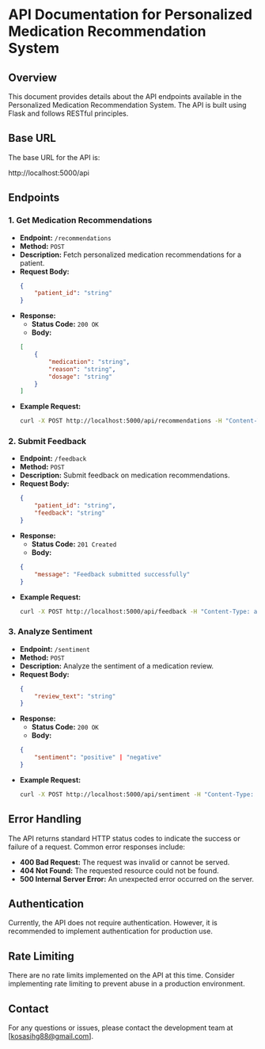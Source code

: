 # API Documentation for Personalized Medication Recommendation System

## Overview

This document provides details about the API endpoints available in the Personalized Medication Recommendation System. The API is built using Flask and follows RESTful principles.

## Base URL

The base URL for the API is:

http://localhost:5000/api


## Endpoints

### 1. Get Medication Recommendations

- **Endpoint:** `/recommendations`
- **Method:** `POST`
- **Description:** Fetch personalized medication recommendations for a patient.
- **Request Body:**
    ```json
    {
        "patient_id": "string"
    }
    ```
- **Response:**
    - **Status Code:** `200 OK`
    - **Body:**
    ```json
    [
        {
            "medication": "string",
            "reason": "string",
            "dosage": "string"
        }
    ]
    ```
- **Example Request:**
    ```bash
    curl -X POST http://localhost:5000/api/recommendations -H "Content-Type: application/json" -d '{"patient_id": "1"}'
    ```

### 2. Submit Feedback

- **Endpoint:** `/feedback`
- **Method:** `POST`
- **Description:** Submit feedback on medication recommendations.
- **Request Body:**
    ```json
    {
        "patient_id": "string",
        "feedback": "string"
    }
    ```
- **Response:**
    - **Status Code:** `201 Created`
    - **Body:**
    ```json
    {
        "message": "Feedback submitted successfully"
    }
    ```
- **Example Request:**
    ```bash
    curl -X POST http://localhost:5000/api/feedback -H "Content-Type: application/json" -d '{"patient_id": "1", "feedback": "Great service!"}'
    ```

### 3. Analyze Sentiment

- **Endpoint:** `/sentiment`
- **Method:** `POST`
- **Description:** Analyze the sentiment of a medication review.
- **Request Body:**
    ```json
    {
        "review_text": "string"
    }
    ```
- **Response:**
    - **Status Code:** `200 OK`
    - **Body:**
    ```json
    {
        "sentiment": "positive" | "negative"
    }
    ```
- **Example Request:**
    ```bash
    curl -X POST http://localhost:5000/api/sentiment -H "Content-Type: application/json" -d '{"review_text": "This medication works great!"}'
    ```

## Error Handling

The API returns standard HTTP status codes to indicate the success or failure of a request. Common error responses include:

- **400 Bad Request:** The request was invalid or cannot be served.
- **404 Not Found:** The requested resource could not be found.
- **500 Internal Server Error:** An unexpected error occurred on the server.

## Authentication

Currently, the API does not require authentication. However, it is recommended to implement authentication for production use.

## Rate Limiting

There are no rate limits implemented on the API at this time. Consider implementing rate limiting to prevent abuse in a production environment.

## Contact

For any questions or issues, please contact the development team at [kosasihg88@gmail.com].
